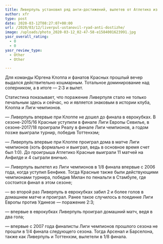```yaml
---
title: Ливерпуль установил ряд анти-достижений, вылетев от Атлетико из ЛЧ
author: xfr
type: post
date: 2020-03-12T08:27:07+00:00
url: /2020/03/12/liverpul-ustanovil-ryad-anti-dostizhe/
image: /uploads/photo_2020-03-12_02-47-58-e1584001623991.jpg
yasr_overall_rating:
  - 0
  - 0
yasr_review_type:
  - Other
  - Other

---
```

Для команды Юргена Клоппа и фанатов Красных прошлый вечер выдался действительно кошмарным. Тотальное доминирование над соперником, а в итоге &#8212; 2:3 и вылет.

Статистика показывает, что поражение Ливерпуля стало не только печальным здесь и сейчас, но и является знаковым в истории клуба, Клоппа и Лиги чемпионов.

&#8212; Ливерпуль впервые при Клоппе не дошел до финала в еврокубках. В сезоне-2015/16 Красные уступили в финале Лиги Европы Севилье, в сезоне-2017/18 проиграли Реалу в финале Лиги чемпионов, а годом позже выиграли турнир, победив Тоттенхэм;

&#8212; Ливерпуль впервые при Клоппе проиграл дома в матче Лиги чемпионов (хоть формально и выиграл, ведь в основное время счет был 1:0). До проигрыша Атлетико Красные выиграли 11 матчей на Анфилде и 4 сыграли вничью.

&#8212; Ливерпуль вылетел из Лиги чемпионов в 1/8 финала впервые с 2006 года, когда уступил Бенфике. Тогда Красные также были действующими чемпионами турнира, победив Милан по пенальти в Стамбуле, где состоится финал в этом сезоне;

&#8212; во второй раз Ливерпуль в еврокубках забил 2 и более голов в домашнем матче и проиграл. Ранее такое случилось в поединке Лиги Европы против Удинезе &#8212; поражение 2:3;

&#8212; впервые в еврокубках Ливерпуль проиграл домашний матч, ведя в два гола;

&#8212; впервые с 2007 года финалисты Лиги чемпионов прошлого сезона не прошли в 1/4 финала следующего сезона. Тогда Арсенал и Барселона, также как Ливерпуль и Тоттенхэм, вылетели в 1/8 финала.
